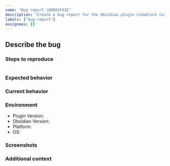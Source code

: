 ```yaml
---
name: "Bug report \U0001F41E"
description: "Create a bug report for the Obsidian plugin Codeblock Customizer"
labels: ["bug-report"]
assignees: []
---
```

<!--- Provide a general summary of this bug in the Title above -->

## Describe the bug
<!--- A clear and concise description of what the bug is. -->
<!-- Is it a CSS bug or incorrect application or something else? -->
<!--- Please create a separate bug report for each identified bug -->

### Steps to reproduce
<!-- Steps to reproduce the behaviour. -->

<!-- Provide an example of a codeblock that doesn't work as expected INSIDE the below codeblock if relevant. -->
````markdown

````

### Expected behavior
<!-- A clear and concise description of what you expected to happen. -->

### Current behavior
<!-- A clear and concise description of what currently happens.  -->

### Environment
<!-- Details of your environment -->
- Plugin Version: <!-- Plugin Version -->
- Obsidian Version:  <!-- Obsidian Version -->
- Platform:  <!-- Desktop or Mobile -->
- OS:  <!-- OS -->
<!-- Other details that you think may affect this issue -->

### Screenshots
<!-- Provide screenshots here if relevant. -->

### Additional context
<!-- Add any other context about the problem here. Are there any console errors? -->
